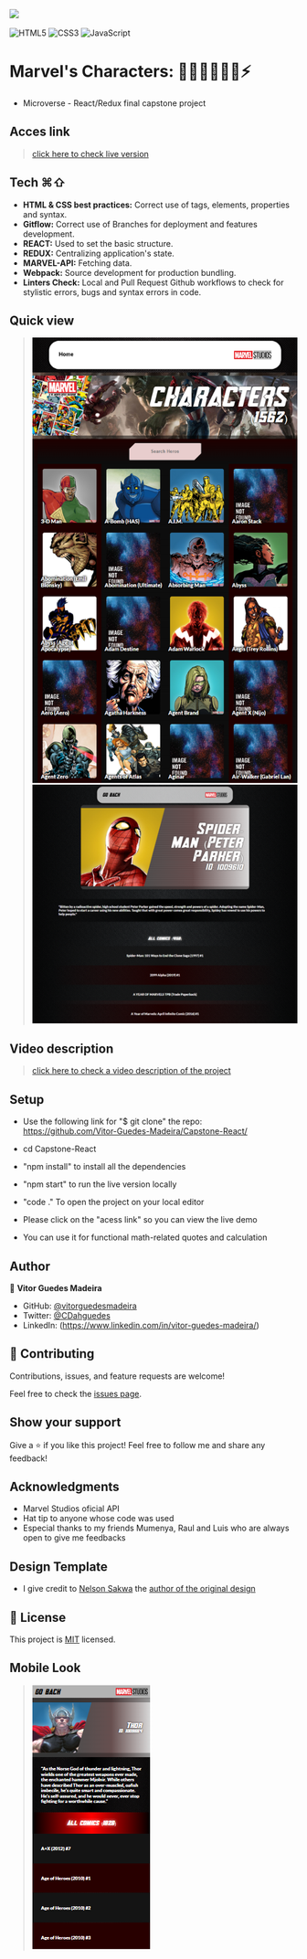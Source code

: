 ![](https://img.shields.io/badge/Microverse-blueviolet)

![HTML5](https://img.shields.io/badge/html5-%23E34F26.svg?style=for-the-badge&logo=html5&logoColor=white) ![CSS3](https://img.shields.io/badge/css3-%231572B6.svg?style=for-the-badge&logo=css3&logoColor=white) ![JavaScript](https://img.shields.io/badge/javascript-%23323330.svg?style=for-the-badge&logo=javascript&logoColor=%23F7DF1E)
# Marvel's Characters: 🦸🏻‍♂️🦸🏻‍♀️⚡
- Microverse - React/Redux final capstone project

## Acces link
> [click here to check live version](https://capstone-react-vitorguedesmadeira.netlify.app/)

## Tech ⌘⇧
- **HTML & CSS best practices:** Correct use of tags, elements, properties and syntax.
- **Gitflow:**  Correct use of Branches for deployment and features development.
- **REACT:**  Used to set the basic structure.
- **REDUX:** Centralizing application's state.
- **MARVEL-API:** Fetching data.
- **Webpack:**  Source development for production bundling.
- **Linters Check:** Local and Pull Request Github workflows to check for stylistic errors, bugs and syntax errors in code.

## Quick view

> ![](/src/Images/desktopversion1.png)
> ![](/src/Images/desktopversion2.png)

## Video description

> [click here to check a video description of the project](https://www.loom.com/share/ddad583acc2d498f996519af4e3815e7
)

## Setup

- Use the following link for "$ git clone" the repo:
https://github.com/Vitor-Guedes-Madeira/Capstone-React/
- cd Capstone-React
- "npm install" to install all the dependencies
- "npm start" to run the live version locally
- "code ." To open the project on your local editor

- Please click on the "acess link" so you can view the live demo
- You can use it for functional math-related quotes and calculation

## Author

👤 **Vitor Guedes Madeira**
- GitHub: [@vitorguedesmadeira](https://github.com/VitorGuedesMadeira)
- Twitter: [@CDahguedes](https://twitter.com/CDahguedes)
- LinkedIn: (https://www.linkedin.com/in/vitor-guedes-madeira/)

## 🤝 Contributing

Contributions, issues, and feature requests are welcome!

Feel free to check the [issues page](../../issues/).

## Show your support

Give a ⭐️ if you like this project!
Feel free to follow me and share any feedback!

## Acknowledgments

- Marvel Studios oficial API
- Hat tip to anyone whose code was used
- Especial thanks to my friends Mumenya, Raul and Luis who are always open to give me feedbacks

## Design Template

- I give credit to [Nelson Sakwa](https://www.behance.net/sakwadesignstudio) the [author of the original design](https://www.behance.net/gallery/31579789/Ballhead-App-(Free-PSDs))

## 📝 License

This project is [MIT](./MIT.md) licensed.

## Mobile Look

> ![](/src/Images/mobileversion1.png)
